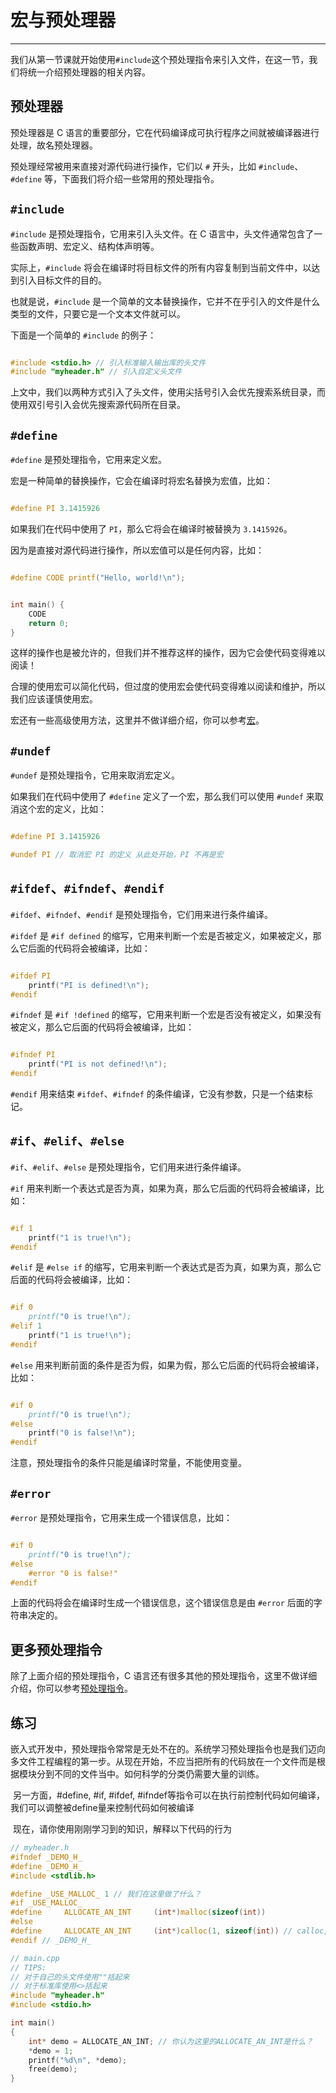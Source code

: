 # 宏与预处理器

---

我们从第一节课就开始使用`#include`这个预处理指令来引入文件，在这一节，我们将统一介绍预处理器的相关内容。

## 预处理器

预处理器是 C 语言的重要部分，它在代码编译成可执行程序之间就被编译器进行处理，故名预处理器。

预处理经常被用来直接对源代码进行操作，它们以 `#` 开头，比如 `#include`、`#define` 等，下面我们将介绍一些常用的预处理指令。

## `#include`

`#include` 是预处理指令，它用来引入头文件。在 C 语言中，头文件通常包含了一些函数声明、宏定义、结构体声明等。

实际上，`#include` 将会在编译时将目标文件的所有内容复制到当前文件中，以达到引入目标文件的目的。

也就是说，`#include` 是一个简单的文本替换操作，它并不在乎引入的文件是什么类型的文件，只要它是一个文本文件就可以。

下面是一个简单的 `#include` 的例子：

```c

#include <stdio.h> // 引入标准输入输出库的头文件
#include "myheader.h" // 引入自定义头文件

```

上文中，我们以两种方式引入了头文件，使用尖括号引入会优先搜索系统目录，而使用双引号引入会优先搜索源代码所在目录。

## `#define`

`#define` 是预处理指令，它用来定义宏。

宏是一种简单的替换操作，它会在编译时将宏名替换为宏值，比如：

```c

#define PI 3.1415926

```

如果我们在代码中使用了 `PI`，那么它将会在编译时被替换为 `3.1415926`。

因为是直接对源代码进行操作，所以宏值可以是任何内容，比如：

```c

#define CODE printf("Hello, world!\n");


int main() {
    CODE
    return 0;
}

```

这样的操作也是被允许的，但我们并不推荐这样的操作，因为它会使代码变得难以阅读！

合理的使用宏可以简化代码，但过度的使用宏会使代码变得难以阅读和维护，所以我们应该谨慎使用宏。

宏还有一些高级使用方法，这里并不做详细介绍，你可以参考[宏](https://zh.cppreference.com/w/c/preprocessor)。

## `#undef`

`#undef` 是预处理指令，它用来取消宏定义。

如果我们在代码中使用了 `#define` 定义了一个宏，那么我们可以使用 `#undef` 来取消这个宏的定义，比如：

```c

#define PI 3.1415926

#undef PI // 取消宏 PI 的定义 从此处开始，PI 不再是宏

```

## `#ifdef`、`#ifndef`、`#endif`

`#ifdef`、`#ifndef`、`#endif` 是预处理指令，它们用来进行条件编译。

`#ifdef` 是 `#if defined` 的缩写，它用来判断一个宏是否被定义，如果被定义，那么它后面的代码将会被编译，比如：

```c

#ifdef PI
    printf("PI is defined!\n");
#endif

```

`#ifndef` 是 `#if !defined` 的缩写，它用来判断一个宏是否没有被定义，如果没有被定义，那么它后面的代码将会被编译，比如：

```c

#ifndef PI
    printf("PI is not defined!\n");
#endif

```

`#endif` 用来结束 `#ifdef`、`#ifndef` 的条件编译，它没有参数，只是一个结束标记。

## `#if`、`#elif`、`#else`

`#if`、`#elif`、`#else` 是预处理指令，它们用来进行条件编译。

`#if` 用来判断一个表达式是否为真，如果为真，那么它后面的代码将会被编译，比如：

```c

#if 1
    printf("1 is true!\n");
#endif

```

`#elif` 是 `#else if` 的缩写，它用来判断一个表达式是否为真，如果为真，那么它后面的代码将会被编译，比如：

```c

#if 0
    printf("0 is true!\n");
#elif 1
    printf("1 is true!\n");
#endif

```

`#else` 用来判断前面的条件是否为假，如果为假，那么它后面的代码将会被编译，比如：

```c

#if 0
    printf("0 is true!\n");
#else
    printf("0 is false!\n");
#endif

```

注意，预处理指令的条件只能是编译时常量，不能使用变量。

## `#error`

`#error` 是预处理指令，它用来生成一个错误信息，比如：

```c

#if 0
    printf("0 is true!\n");
#else
    #error "0 is false!"
#endif

```

上面的代码将会在编译时生成一个错误信息，这个错误信息是由 `#error` 后面的字符串决定的。

## 更多预处理指令

除了上面介绍的预处理指令，C 语言还有很多其他的预处理指令，这里不做详细介绍，你可以参考[预处理指令](https://zh.cppreference.com/w/c/preprocessor)。

## 练习

​	嵌入式开发中，预处理指令常常是无处不在的。系统学习预处理指令也是我们迈向多文件工程编程的第一步。从现在开始，不应当把所有的代码放在一个文件而是根据模块分到不同的文件当中。如何科学的分类仍需要大量的训练。

​	另一方面，#define, #if, #ifdef, #ifndef等指令可以在执行前控制代码如何编译，我们可以调整被define量来控制代码如何被编译

​	现在，请你使用刚刚学习到的知识，解释以下代码的行为

```C
// myheader.h
#ifndef _DEMO_H_
#define _DEMO_H_
#include <stdlib.h>

#define _USE_MALLOC_ 1 // 我们在这里做了什么？
#if _USE_MALLOC_
#define 	ALLOCATE_AN_INT 	(int*)malloc(sizeof(int))
#else
#define 	ALLOCATE_AN_INT 	(int*)calloc(1, sizeof(int)) // calloc, 可以网上查阅这个函数
#endif // _DEMO_H_
```

```c++
// main.cpp
// TIPS: 
// 对于自己的头文件使用""括起来
// 对于标准库使用<>括起来
#include "myheader.h"
#include <stdio.h>

int main()
{
    int* demo = ALLOCATE_AN_INT; // 你认为这里的ALLOCATE_AN_INT是什么？
    *demo = 1;
    printf("%d\n", *demo);
    free(demo);
}
```

